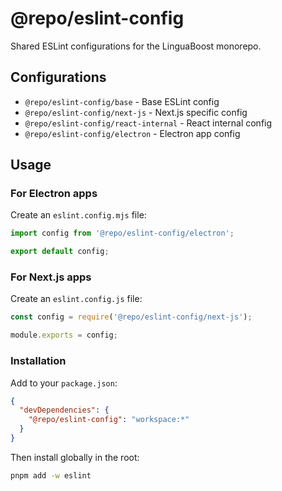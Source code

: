 # @repo/eslint-config

Shared ESLint configurations for the LinguaBoost monorepo.

## Configurations

- `@repo/eslint-config/base` - Base ESLint config
- `@repo/eslint-config/next-js` - Next.js specific config
- `@repo/eslint-config/react-internal` - React internal config
- `@repo/eslint-config/electron` - Electron app config

## Usage

### For Electron apps

Create an `eslint.config.mjs` file:

```js
import config from '@repo/eslint-config/electron';

export default config;
```

### For Next.js apps

Create an `eslint.config.js` file:

```js
const config = require('@repo/eslint-config/next-js');

module.exports = config;
```

### Installation

Add to your `package.json`:

```json
{
  "devDependencies": {
    "@repo/eslint-config": "workspace:*"
  }
}
```

Then install globally in the root:

```bash
pnpm add -w eslint
```
